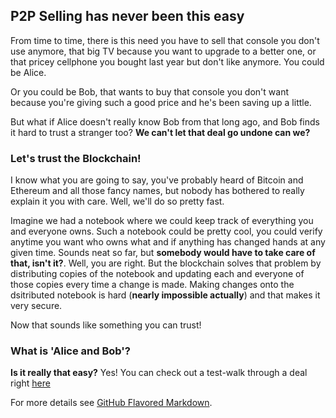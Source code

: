 ## P2P Selling has never been this easy

From time to time, there is this need you have to sell that console you don't use anymore, that big TV because you want to upgrade to a better one, or that pricey cellphone you bought last year but don't like anymore. You could be Alice.

Or you could be Bob, that wants to buy that console you don't want because you're giving such a good price and he's been saving up a little. 

But what if Alice doesn't really know Bob from that long ago, and Bob finds it hard to trust a stranger too? **We can't let that deal go undone can we?** 

### Let's trust the Blockchain!

I know what you are going to say, you've probably heard of Bitcoin and Ethereum and all those fancy names, but nobody has bothered to really explain it you with care. Well, we'll do so pretty fast.

Imagine we had a notebook where we could keep track of everything you and everyone owns. Such a notebook could be pretty cool, you could verify anytime you want who owns what and if anything has changed hands at any given time. Sounds neat so far, but **somebody would have to take care of that, isn't it?**. Well, you are right. But the blockchain solves that problem by distributing copies of the notebook and updating each and everyone of those copies every time a change is made. Making changes onto the dsitributed notebook is hard (**nearly impossible actually**) and that makes it very secure.

Now that sounds like something you can trust!

### What is 'Alice and Bob'?

**Is it really that easy?** Yes! You can check out a test-walk through a deal right [here](https://www.figma.com/file/GFEuv4obOqdc8q3cBi2to4/Alice-and-Bob?node-id=0%3A1)



For more details see [GitHub Flavored Markdown](https://guides.github.com/features/mastering-markdown/).

